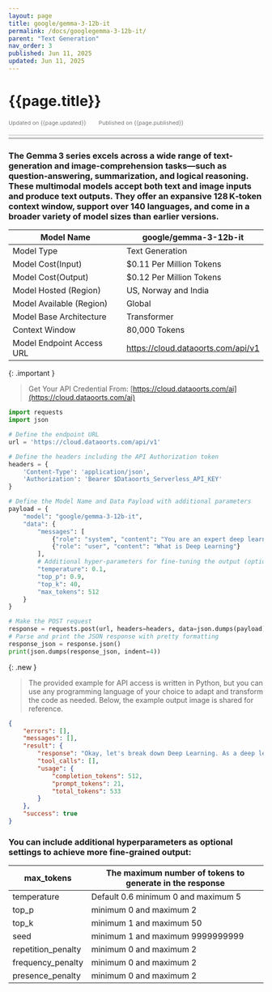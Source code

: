 ```yaml
---
layout: page
title: google/gemma-3-12b-it
permalink: /docs/googlegemma-3-12b-it/
parent: "Text Generation"
nav_order: 3
published: Jun 11, 2025
updated: Jun 11, 2025
---
```


# {{page.title}}

<div style="font-size:0.78em;color: #797878; margin-bottom:1.5em;">
     <span>Updated on {{page.updated}}</span>
    <span style="margin-left:2em;">Published on {{page.published}}</span>
</div>

<hr style="border:none;height:3px;background-color:#e0e0e0;margin:0;">
<hr style="border:none;height:3px;background-color:#bebebe;margin-top:0.2em;margin-bottom:1.5em;">


### The Gemma 3 series excels across a wide range of text-generation and image-comprehension tasks—such as question‑answering, summarization, and logical reasoning. These multimodal models accept both text and image inputs and produce text outputs. They offer an expansive 128 K‑token context window, support over 140 languages, and come in a broader variety of model sizes than earlier versions.


| Model Name                |google/gemma-3-12b-it                    |
|---------------------------|-----------------------------------------|
| Model Type                |    Text  Generation                     |
| Model Cost(Input)         | $0.11  Per Million Tokens               |
| Model Cost(Output)        | $0.12 Per Million Tokens                |
| Model Hosted (Region)     | US, Norway and India                    |
| Model Available (Region)  | Global                                  |
| Model Base Architecture   | Transformer                             |
| Context Window            | 80,000 Tokens                           |
| Model Endpoint Access URL | https://cloud.dataoorts.com/api/v1      |


{: .important }
> Get Your API Credential From: [https://cloud.dataoorts.com/ai](https://cloud.dataoorts.com/ai)

```python
import requests
import json

# Define the endpoint URL
url = 'https://cloud.dataoorts.com/api/v1'

# Define the headers including the API Authorization token
headers = {
    'Content-Type': 'application/json',
    'Authorization': 'Bearer $Dataoorts_Serverless_API_KEY'
}

# Define the Model Name and Data Payload with additional parameters
payload = {
    "model": "google/gemma-3-12b-it",
    "data": {
        "messages": [
            {"role": "system", "content": "You are an expert deep learning engineer"},
            {"role": "user", "content": "What is Deep Learning"}
        ],
        # Additional hyper-parameters for fine-tuning the output (optional):
        "temperature": 0.1,
        "top_p": 0.9,
        "top_k": 40,
        "max_tokens": 512
    }
}

# Make the POST request
response = requests.post(url, headers=headers, data=json.dumps(payload))
# Parse and print the JSON response with pretty formatting
response_json = response.json()
print(json.dumps(response_json, indent=4))
```

{: .new }
> The provided example for API access is written in Python, but you can use any programming language of your choice to adapt and transform the code as needed. Below, the example output image is shared for reference.


```json
{
    "errors": [],
    "messages": [],
    "result": {
        "response": "Okay, let's break down Deep Learning. As a deep learning engineer, I spend my days building, training, and deploying these models, so I'll give you a comprehensive explanation, covering the core concepts, history, why it's become so dominant, and some of the current landscape.  I'll structure this to be understandable, but also with enough technical depth to be useful.\n\n**1. The Big Picture: What is Deep Learning?**\n\nAt its heart, Deep Learning is a subfield of Machine Learning, which itself is a subfield of Artificial Intelligence.  Here's the hierarchy:\n\n*   **Artificial Intelligence (AI):** The broad concept of creating machines that can perform tasks that typically require human intelligence.\n*   **Machine Learning (ML):** A technique where machines learn from data *without* being explicitly programmed. Instead of writing rules, you feed the machine data, and it figures out the rules itself.\n*   **Deep Learning (DL):** A specific type of Machine Learning that uses artificial neural networks with *multiple layers* (hence \"deep\") to analyze data and extract complex patterns.\n\n**The Key: Neural Networks**\n\nDeep Learning's power comes from its use of Artificial Neural Networks (ANNs).  Let's unpack that:\n\n*   **Inspired by the Brain:** ANNs are loosely inspired by the structure and function of the human brain. They consist of interconnected nodes (neurons) organized in layers.\n*   **Layers:**\n    *   **Input Layer:** Receives the raw data.\n    *   **Hidden Layers:**  These are the \"deep\" part.  Multiple hidden layers perform complex feature extraction and transformation.  The more layers, the more complex the patterns the network can learn.\n    *   **Output Layer:** Produces the final prediction or classification.\n*   **Connections (Weights):**  Neurons in adjacent layers are connected. Each connection has a \"weight\" associated with it.  These weights determine the strength of the connection.  *Learning* in a neural network is primarily about adjusting these weights.\n*   **Activation Functions:** Each neuron applies an activation function to its input. This introduces non-linearity, which is *crucial* for deep learning to model complex relationships in data. Common activation functions include ReLU, Sigmoid, and Tanh.\n\n**2. Why \"Deep\"? The Power of Hierarchical Feature Extraction**\n\nThe \"deep\" in Deep Learning",
        "tool_calls": [],
        "usage": {
            "completion_tokens": 512,
            "prompt_tokens": 21,
            "total_tokens": 533
        }
    },
    "success": true
}
```

### You can include additional hyperparameters as optional settings to achieve more fine-grained output:

| max_tokens             | The maximum number of tokens to generate in the response |
|------------------------|----------------------------------------------------------|
| temperature            | Default 0.6 minimum 0 and maximum 5                      |
| top_p                  | minimum 0 and maximum 2                                  |
| top_k                  | minimum 1 and maximum 50                                 |
| seed                   |  minimum 1 and maximum 9999999999                        |
| repetition_penalty     | minimum 0 and maximum 2                                  |
| frequency_penalty      | minimum 0 and maximum 2                                  |
| presence_penalty       |minimum 0 and maximum 2                                   |